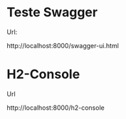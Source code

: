 # Teste Swagger

Url:

http://localhost:8000/swagger-ui.html

# H2-Console

Url

http://localhost:8000/h2-console


